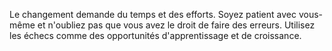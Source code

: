 Le changement demande du temps et des efforts. Soyez patient avec vous-même et n'oubliez pas que vous avez le droit de faire des erreurs. Utilisez les échecs comme des opportunités d'apprentissage et de croissance.